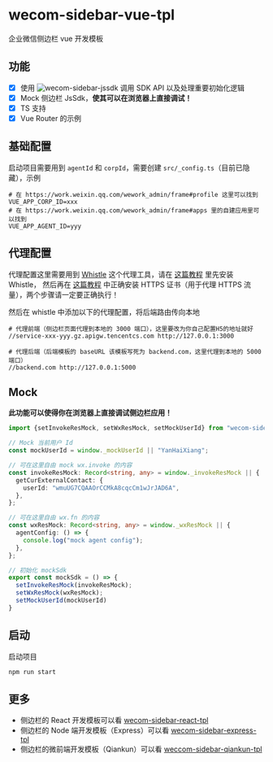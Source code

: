 # wecom-sidebar-vue-tpl

企业微信侧边栏 vue 开发模板

## 功能

- [X] 使用 ![wecom-sidebar-jssdk](https://github.com/wecom-sidebar/wecom-sidebar-jssdk) 调用 SDK API 以及处理重要初始化逻辑
- [x] Mock 侧边栏 JsSdk，**使其可以在浏览器上直接调试！**
- [X] TS 支持
- [x] Vue Router 的示例

## 基础配置

启动项目需要用到 `agentId` 和 `corpId`，需要创建 `src/_config.ts`（目前已隐藏），示例

```dotenv
# 在 https://work.weixin.qq.com/wework_admin/frame#profile 这里可以找到
VUE_APP_CORP_ID=xxx
# 在 https://work.weixin.qq.com/wework_admin/frame#apps 里的自建应用里可以找到
VUE_APP_AGENT_ID=yyy
```

## 代理配置

代理配置这里需要用到 [Whistle](https://wproxy.org/whistle/) 这个代理工具，请在 [这篇教程](https://wproxy.org/whistle/install.html) 里先安装 Whistle，
然后再在 [这篇教程](http://wproxy.org/whistle/webui/https.html) 中正确安装 HTTPS 证书（用于代理 HTTPS 流量），两个步骤请一定要正确执行！

然后在 whistle 中添加以下的代理配置，将后端路由传向本地

```
# 代理前端（侧边栏页面代理到本地的 3000 端口），这里要改为你自己配置H5的地址就好
//service-xxx-yyy.gz.apigw.tencentcs.com http://127.0.0.1:3000

# 代理后端（后端模板的 baseURL 该模板写死为 backend.com，这里代理到本地的 5000 端口）
//backend.com http://127.0.0.1:5000
```

## Mock

**此功能可以使得你在浏览器上直接调试侧边栏应用！**

```ts
import {setInvokeResMock, setWxResMock, setMockUserId} from "wecom-sidebar-jssdk";

// Mock 当前用户 Id
const mockUserId = window._mockUserId || "YanHaiXiang";

// 可在这里自由 mock wx.invoke 的内容
const invokeResMock: Record<string, any> = window._invokeResMock || {
  getCurExternalContact: {
    userId: "wmuUG7CQAAOrCCMkA8cqcCm1wJrJAD6A",
  },
};

// 可在这里自由 wx.fn 的内容
const wxResMock: Record<string, any> = window._wxResMock || {
  agentConfig: () => {
    console.log("mock agent config");
  },
};

// 初始化 mockSdk
export const mockSdk = () => {
  setInvokeResMock(invokeResMock);
  setWxResMock(wxResMock);
  setMockUserId(mockUserId)
}
```

## 启动

启动项目

```bash
npm run start
```

## 更多

* 侧边栏的 React 开发模板可以看 [wecom-sidebar-react-tpl](https://github.com/wecom-sidebar/wecom-sidebar-react-tpl)
* 侧边栏的 Node 端开发模板（Express）可以看 [wecom-sidebar-express-tpl](https://github.com/wecom-sidebar/wecom-sidebar-express-tpl)
* 侧边栏的微前端开发模板（Qiankun）可以看 [weccom-sidebar-qiankun-tpl](https://github.com/wecom-sidebar/wecom-sidebar-qiankun-tpl)
